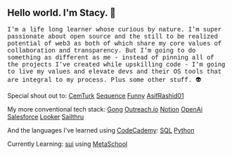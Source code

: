 ## Hello world.  I'm Stacy. 👋
<html>
<p style="font-family: 'Courier New', Courier, monospace;">
I'm a life long learner whose curious by nature.  I'm super passionate about open source and the still to be realized potential of web3
as both of which share my core values of collaboration and transparency.  But I'm going to do something as different as me - instead of 
pinning all of the projects I've created while upskilling code - I'm going to live my values and elevate devs and their OS tools that are 
integral to my process.  Plus some other stuff.  👽

Special shout out to:
[CemTurk](https://github.com/cemhurturk)
[Sequence](https://github.com/sequence-so)
[Funny](https://github.com/imfunniee)
[AsifRashid01](https://github.com/AsifRashid01)

My more conventional tech stack:
[Gong](https://github.com/gong-io)
[Outreach.io](https://github.com/getoutreach)
[Notion](https://github.com/makenotion)
[OpenAi](https://github.com/OPENAI)
[Salesforce](https://github.com/salesforce)
[Looker](https://github.com/looker)
[Sailthru](https://github.com/sailthru)

And the languages I've learned using [CodeCademy](https://github.com/codecademy):
[SQL](https://github.com/s-shemmee/SQL-101)
[Python](https://github.com/python)

Currently Learning:
[sui](https://github.com/MystenLabs/sui) using [MetaSchool](https://github.com/0xmetaschool)

</p>



<!--
**stacy-bradford/stacy-bradford** is a ✨ _special_ ✨ repository because its `README.md` (this file) appears on your GitHub profile.

Here are some ideas to get you started:

- 🔭 I’m currently working on ...
- 🌱 I’m currently learning ...
- 👯 I’m looking to collaborate on ...
- 🤔 I’m looking for help with ...
- 💬 Ask me about ...
- 📫 How to reach me: ...
- 😄 Pronouns: ...
- ⚡ Fun fact: ...
-->
